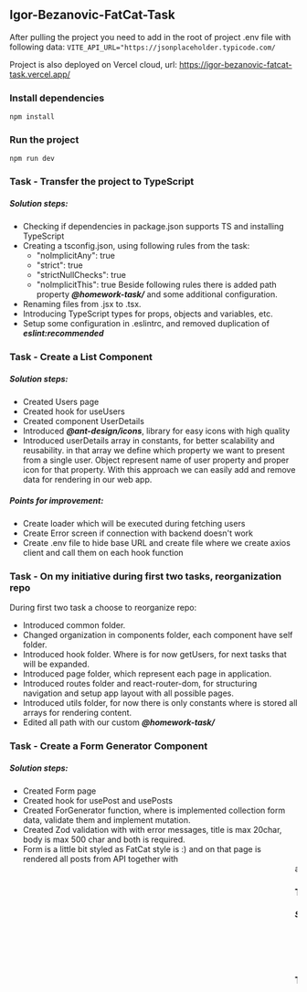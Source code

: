 ## Igor-Bezanovic-FatCat-Task

After pulling the project you need to add in the root of project .env file with following data:
`VITE_API_URL="https://jsonplaceholder.typicode.com/`

Project is also deployed on Vercel cloud, url:
https://igor-bezanovic-fatcat-task.vercel.app/

### Install dependencies

`npm install`

### Run the project

`npm run dev`

### Task - Transfer the project to TypeScript

##### Solution steps:

-   Checking if dependencies in package.json supports TS and installing TypeScript
-   Creating a tsconfig.json, using following rules from the task:
    -   "noImplicitAny": true
    -   "strict": true
    -   "strictNullChecks": true
    -   "noImplicitThis": true
        Beside following rules there is added path property **_@homework-task/_** and some additional configuration.
-   Renaming files from .jsx to .tsx.
-   Introducing TypeScript types for props, objects and variables, etc.
-   Setup some configuration in .eslintrc, and removed duplication of **_eslint:recommended_**

### Task - Create a List Component

##### Solution steps:

-   Created Users page
-   Created hook for useUsers
-   Created component UserDetails
-   Introduced **_@ant-design/icons_**, library for easy icons with high quality
-   Introduced userDetails array in constants, for better scalability and reusability.
    in that array we define which property we want to present from a single user. Object represent name
    of user property and proper icon for that property. With this approach we can easily add and remove
    data for rendering in our web app.

##### Points for improvement:

-   Create loader which will be executed during fetching users
-   Create Error screen if connection with backend doesn't work
-   Create .env file to hide base URL and create file where we create axios client and call them on each hook function

### Task - On my initiative during first two tasks, reorganization repo

During first two task a choose to reorganize repo:

-   Introduced common folder.
-   Changed organization in components folder, each component have self folder.
-   Introduced hook folder. Where is for now getUsers, for next tasks that will be expanded.
-   Introduced page folder, which represent each page in application.
-   Introduced routes folder and react-router-dom, for structuring navigation and setup app layout with all possible pages.
-   Introduced utils folder, for now there is only constants where is stored all arrays for rendering content.
-   Edited all path with our custom **_@homework-task/_**

### Task - Create a Form Generator Component

##### Solution steps:

-   Created Form page
-   Created hook for usePost and usePosts
-   Created ForGenerator function, where is implemented collection form data, validate them and implement mutation.
-   Created Zod validation with with error messages, title is max 20char, body is max 500 char and both is required.
-   Form is a little bit styled as FatCat style is :) and on that page is rendered all posts from API together with <Marquee> and FatCat cats.

### Task - Create a Page Generator Component

##### Solution steps:

-   Created Page folder where is logic for this task
-   Introduced two props component array which represent each page, you can navigate via header
-   In code is implemented fallback fragments if some component doesn't exist to not break the app

### Task - On my initiative Not Found page is created look like FatCat 404 page
